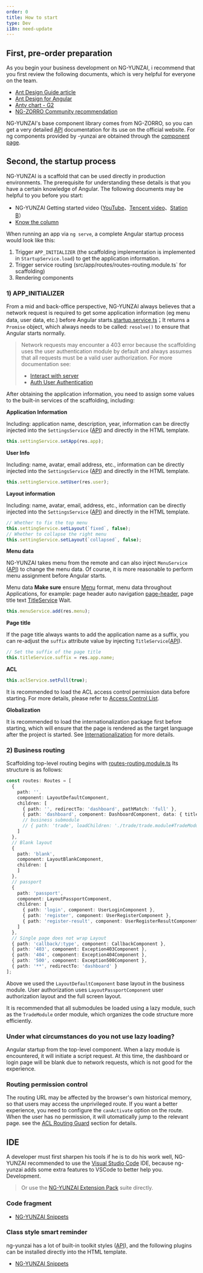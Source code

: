 ```yaml
---
order: 0
title: How to start
type: Dev
i18n: need-update
---
```


## First, pre-order preparation

As you begin your business development on NG-YUNZAI, i recommend that you first review the following documents, which is very helpful for everyone on the team.

+ [Ant Design Guide article](//ant.design/docs/spec/introduce)
+ [Ant Design for Angular](//ng.ant.design/)
+ [Antv chart - G2](//www.yuque.com/antv/g2-docs-en?language=en-us)
+ [NG-ZORRO Community recommendation](https://ng.ant.design/docs/recommendation/en)

NG-YUNZAI's base component library comes from NG-ZORRO, so you can get a very detailed [API](//ng.ant.design/) documentation for its use on the official website. For ng components provided by -yunzai are obtained through the [component page](/components).

## Second, the startup process

NG-YUNZAI is a scaffold that can be used directly in production environments. The prerequisite for understanding these details is that you have a certain knowledge of Angular. The following documents may be helpful to you before you start:

- NG-YUNZAI Getting started video ([YouTube](https://www.youtube.com/watch?v=lPnNKPuULVw&list=PLhWkvn5F8uyJRimbVZ944unzRrHeujngw)、[Tencent video](http://v.qq.com/vplus/2c1dd5c6db4feeeea25e9827b38c171e/foldervideos/870001501oy1ijf)、[Station B](https://space.bilibili.com/12207877/#/channel/detail?cid=50229)）
- [Know the column](https://zhuanlan.zhihu.com/ng-yunzai)

When running an app via `ng serve`, a complete Angular startup process would look like this:

1. Trigger `APP_INITIALIZER` (the scaffolding implementation is implemented in `StartupService.load`) to get the application information.
2. Trigger service routing (src/app/routes/routes-routing.module.ts` for scaffolding)
3. Rendering components

### 1) APP_INITIALIZER

From a mid and back-office perspective, NG-YUNZAI always believes that a network request is required to get some application information (eg menu data, user data, etc.) before Angular starts.[startup.service.ts](https://github.com/hbyunzai/ng-yunzai/blob/master/src/app/core/startup/startup.service.ts)；It returns a `Promise` object, which always needs to be called: `resolve()` to ensure that Angular starts normally.

> Network requests may encounter a 403 error because the scaffolding uses the user authentication module by default and always assumes that all requests must be a valid user authorization. For more documentation see:
> - [Interact with server](/docs/server)
> - [Auth User Authentication](/auth)

After obtaining the application information, you need to assign some values ​​to the built-in services of the scaffolding, including:

**Application Information**

Including: application name, description, year, information can be directly injected into the `SettingsService` ([API](/theme/settings)) and directly in the HTML template.

```ts
this.settingService.setApp(res.app);
```

**User Info**

Including: name, avatar, email address, etc., information can be directly injected into the `SettingsService` ([API](/theme/settings)) and directly in the HTML template.

```ts
this.settingService.setUser(res.user);
```

**Layout information**

Including: name, avatar, email, address, etc., information can be directly injected into the `SettingsService` ([API](/theme/settings)) and directly in the HTML template.

```ts
// Whether to fix the top menu
this.settingService.setLayout(`fixed`, false);
// Whether to collapse the right menu
this.settingService.setLayout(`collapsed`, false);
```

**Menu data**

NG-YUNZAI takes menu from the remote and can also inject `MenuService` ([API](/theme/menu)) to change the menu data. Of course, it is more reasonable to perform menu assignment before Angular starts.

Menu data **Make sure** ensure [Menu](https://github.com/hbyunzai/yelon/blob/master/packages/theme/src/services/menu/interface.ts) format, menu data throughout Applications, for example: page header auto navigation [page-header](/components/page-header), page title text [TitleService](/theme/title ) Wait.

```ts
this.menuService.add(res.menu);
```

**Page title**

If the page title always wants to add the application name as a suffix, you can re-adjust the `suffix` attribute value by injecting `TitleService`([API](/theme/title)).

```ts
// Set the suffix of the page title
this.titleService.suffix = res.app.name;
```

**ACL**

```ts
this.aclService.setFull(true);
```

It is recommended to load the ACL access control permission data before starting. For more details, please refer to [Access Control List](/acl).

**Globalization**

It is recommended to load the internationalization package first before starting, which will ensure that the page is rendered as the target language after the project is started. See [Internationalization](/docs/i18n) for more details.

### 2) Business routing

Scaffolding top-level routing begins with [routes-routing.module.ts](https://github.com/hbyunzai/ng-yunzai/blob/master/src/app/routes/routes-routing.module.ts) Its structure is as follows:

```ts
const routes: Routes = [
  {
    path: '',
    component: LayoutDefaultComponent,
    children: [
      { path: '', redirectTo: 'dashboard', pathMatch: 'full' },
      { path: 'dashboard', component: DashboardComponent, data: { title: 'Dashboard' } },
      // business submodule
      // { path: 'trade', loadChildren: './trade/trade.module#TradeModule' }
    ]
  },
  // Blank layout
  {
    path: 'blank',
    component: LayoutBlankComponent,
    children: [
    ]
  },
  // passport
  {
    path: 'passport',
    component: LayoutPassportComponent,
    children: [
      { path: 'login', component: UserLoginComponent },
      { path: 'register', component: UserRegisterComponent },
      { path: 'register-result', component: UserRegisterResultComponent }
    ]
  },
  // Single page does not wrap Layout
  { path: 'callback/:type', component: CallbackComponent },
  { path: '403', component: Exception403Component },
  { path: '404', component: Exception404Component },
  { path: '500', component: Exception500Component },
  { path: '**', redirectTo: 'dashboard' }
];
```

Above we used the `LayoutDefaultComponent` base layout in the business module. User authorization uses `LayoutPassportComponent` user authorization layout and the full screen layout.

It is recommended that all submodules be loaded using a lazy module, such as the `TradeModule` order module, which organizes the code structure more efficiently.

### Under what circumstances do you not use lazy loading?

Angular startup from the top-level component. When a lazy module is encountered, it will initiate a script request. At this time, the dashboard or login page will be blank due to network requests, which is not good for the experience.

### Routing permission control

The routing URL may be affected by the browser's own historical memory, so that users may access the unprivileged route. If you want a better experience, you need to configure the `canActivate` option on the route. When the user has no permission, it will utomatically jump to the relevant page. see the [ACL Routing Guard](/acl/guard) section for details.

## IDE

A developer must first sharpen his tools if he is to do his work well, NG-YUNZAI recommended to use the [Visual Studio Code](https://code.visualstudio.com/) IDE, because ng-yunzai adds some extra features to VSCode to better help you. Development.

> Or use the [NG-YUNZAI Extension Pack](https://marketplace.visualstudio.com/items?itemName=devcui.ng-yunzai-extension-pack) suite directly.

### Code fragment

- [NG-YUNZAI Snippets](https://marketplace.visualstudio.com/items?itemName=devcui.ng-yunzai-vscode)

### Class style smart reminder

ng-yunzai has a lot of built-in toolkit styles ([API](/theme/tools)), and the following plugins can be installed directly into the HTML template.

- [NG-YUNZAI Snippets](https://marketplace.visualstudio.com/items?itemName=devcui.ng-yunzai-vscode)
